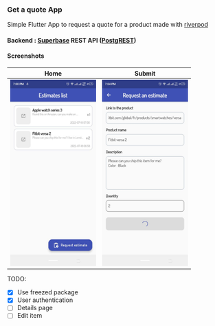 ### Get a quote App

Simple Flutter App to request a quote for a product made with [riverpod](https://riverpod.dev)

#### Backend : [Superbase](https://supabase.com/) REST API ([PostgREST](https://postgrest.org/))

#### Screenshots

| Home        | Submit    |
|--------------|-----------|
| <img src="screenshots/estimates.jpg" width="200"/> | <img src="screenshots/estimate-form.jpg" width="200"/>      |

TODO:

* [x] Use freezed package
* [x] User authentication
* [ ] Details page
* [ ] Edit item

